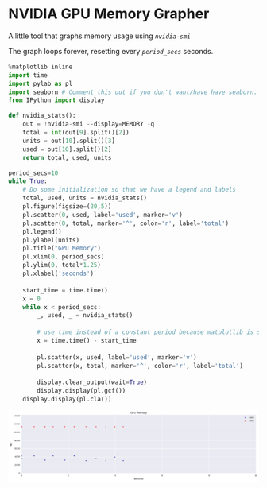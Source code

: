 
# NVIDIA GPU Memory Grapher
A little tool that graphs memory usage using *`nvidia-smi`*

The graph loops forever, resetting every *`period_secs`* seconds.


```python
%matplotlib inline
import time
import pylab as pl
import seaborn # Comment this out if you don't want/have have seaborn. It just makes the graph prettier.
from IPython import display
```


```python
def nvidia_stats():
    out = !nvidia-smi --display=MEMORY -q
    total = int(out[9].split()[2])
    units = out[10].split()[3]
    used = out[10].split()[2]
    return total, used, units
```


```python
period_secs=10
while True:
    # Do some initialization so that we have a legend and labels
    total, used, units = nvidia_stats()
    pl.figure(figsize=(20,5))
    pl.scatter(0, used, label='used', marker='v')
    pl.scatter(0, total, marker='^', color='r', label='total')
    pl.legend()
    pl.ylabel(units)
    pl.title("GPU Memory")
    pl.xlim(0, period_secs)
    pl.ylim(0, total*1.25)
    pl.xlabel('seconds')

    start_time = time.time()
    x = 0
    while x < period_secs:
        _, used, _ = nvidia_stats()
        
        # use time instead of a constant period because matplotlib is slow
        x = time.time() - start_time
        
        pl.scatter(x, used, label='used', marker='v')
        pl.scatter(x, total, marker='^', color='r', label='total')

        display.clear_output(wait=True)
        display.display(pl.gcf())
    display.display(pl.cla())
```


![png](nvidia_mem_grapher_files/nvidia_mem_grapher_3_0.png)

